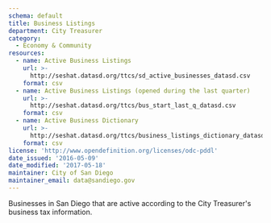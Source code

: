 ```yaml
---
schema: default
title: Business Listings
department: City Treasurer
category:
  - Economy & Community
resources:
  - name: Active Business Listings
    url: >-
      http://seshat.datasd.org/ttcs/sd_active_businesses_datasd.csv
    format: csv
  - name: Active Business Listings (opened during the last quarter)
    url: >-
      http://seshat.datasd.org/ttcs/bus_start_last_q_datasd.csv
    format: csv
  - name: Active Business Dictionary
    url: >-
      http://seshat.datasd.org/ttcs/business_listings_dictionary_datasd.csv
    format: csv
license: 'http://www.opendefinition.org/licenses/odc-pddl'
date_issued: '2016-05-09'
date_modified: '2017-05-18'
maintainer: City of San Diego
maintainer_email: data@sandiego.gov
---
```

Businesses in San Diego that are active according to the City Treasurer's
business tax information.
